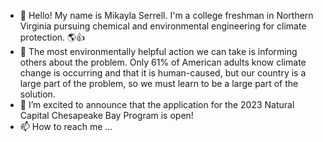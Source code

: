 - 👋 Hello! My name is Mikayla Serrell. I'm a college freshman in Northern Virginia pursuing chemical and environmental engineering for climate protection. 🌎👍
- 👀 The most environmentally helpful action we can take is informing others about the problem. Only 61% of American adults know climate change is occurring and that it is human-caused, but our country is a large part of the problem, so we must learn to be a large part of the solution.  
- 🌱 I’m excited to announce that the application for the 2023 Natural Capital Chesapeake Bay Program is open!
- 📫 How to reach me ...

<!---
MiBAYla/MiBAYla is a ✨ special ✨ repository because its `README.md` (this file) appears on your GitHub profile.
You can click the Preview link to take a look at your changes.
--->
